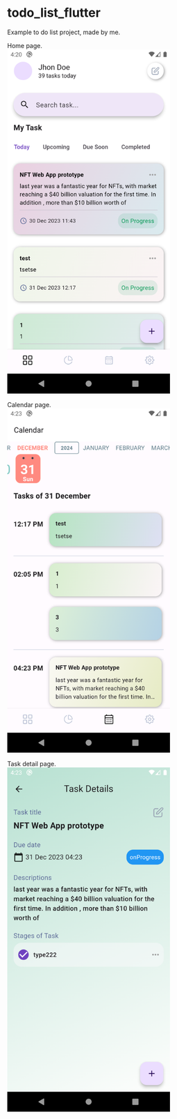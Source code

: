 # todo_list_flutter

Example to do list project, made by me.

Home page. <br>
<img src="/assets/images_for_git/home_page.png?raw=true " width="375" height="790">

Calendar page. <br>
<img src="/assets/images_for_git/calendar_page.png?raw=true" width="375" height="790">

Task detail page. <br>
<img src="/assets/images_for_git/task_detail_page.png?raw=true " width="375" height="790">
